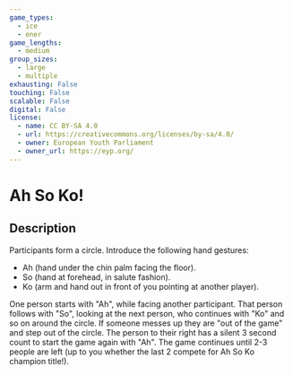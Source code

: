```yaml
---
game_types:
  - ice
  - ener
game_lengths:
  - medium
group_sizes:
  - large
  - multiple
exhausting: False
touching: False
scalable: False
digital: False
license:
  - name: CC BY-SA 4.0
  - url: https://creativecommons.org/licenses/by-sa/4.0/
  - owner: European Youth Parliament
  - owner_url: https://eyp.org/
---
```

# Ah So Ko!

## Description
Participants form a circle. Introduce the following hand gestures:
- Ah (hand under the chin palm facing the floor).
- So (hand at forehead, in salute fashion).
- Ko (arm and hand out in front of you pointing at another player).

One person starts with "Ah", while facing another participant. That person follows with "So", looking at the next person, who continues with "Ko" and so on around the circle. If someone messes up they are "out of the game" and step out of the circle. The person to their right has a silent 3 second count to start the game again
with "Ah". The game continues until 2-3 people are left (up to you whether the last 2 compete for Ah So Ko champion title!).
